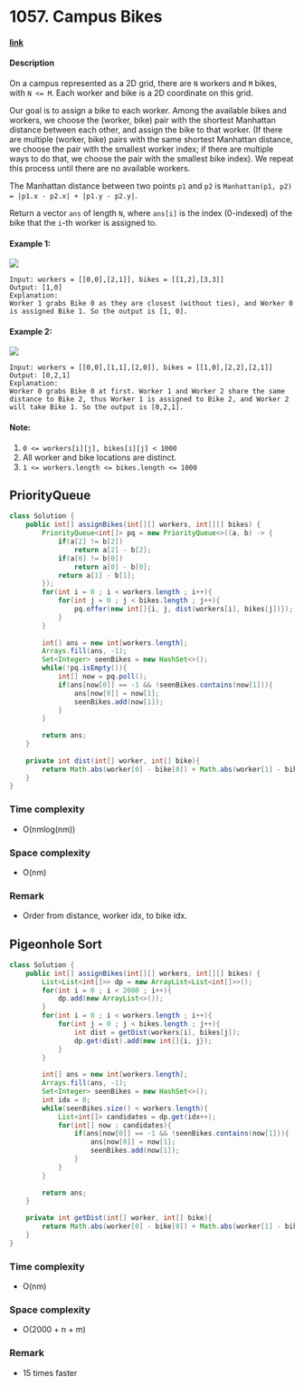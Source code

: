 # 1057. Campus Bikes

#### [link](https://leetcode.com/problems/campus-bikes/)

#### Description
On a campus represented as a 2D grid, there are `N` workers and `M` bikes, with `N <= M`. Each worker and bike is a 2D coordinate on this grid.

Our goal is to assign a bike to each worker. Among the available bikes and workers, we choose the (worker, bike) pair with the shortest Manhattan distance between each other, and assign the bike to that worker. (If there are multiple (worker, bike) pairs with the same shortest Manhattan distance, we choose the pair with the smallest worker index; if there are multiple ways to do that, we choose the pair with the smallest bike index). We repeat this process until there are no available workers.

The Manhattan distance between two points `p1` and `p2` is `Manhattan(p1, p2) = |p1.x - p2.x| + |p1.y - p2.y|`.

Return a vector `ans` of length `N`, where `ans[i]` is the index (0-indexed) of the bike that the `i`-th worker is assigned to.

#### Example 1:
![](https://assets.leetcode.com/uploads/2019/03/06/1261_example_1_v2.png)
```
Input: workers = [[0,0],[2,1]], bikes = [[1,2],[3,3]]
Output: [1,0]
Explanation: 
Worker 1 grabs Bike 0 as they are closest (without ties), and Worker 0 is assigned Bike 1. So the output is [1, 0].
```
#### Example 2:
![](https://assets.leetcode.com/uploads/2019/03/06/1261_example_2_v2.png)
```
Input: workers = [[0,0],[1,1],[2,0]], bikes = [[1,0],[2,2],[2,1]]
Output: [0,2,1]
Explanation: 
Worker 0 grabs Bike 0 at first. Worker 1 and Worker 2 share the same distance to Bike 2, thus Worker 1 is assigned to Bike 2, and Worker 2 will take Bike 1. So the output is [0,2,1].
```

#### Note:
1. `0 <= workers[i][j], bikes[i][j] < 1000`
2. All worker and bike locations are distinct.
3. `1 <= workers.length <= bikes.length <= 1000`

## PriorityQueue
```java
class Solution {
    public int[] assignBikes(int[][] workers, int[][] bikes) {
        PriorityQueue<int[]> pq = new PriorityQueue<>((a, b) -> {
            if(a[2] != b[2])
                return a[2] - b[2];
            if(a[0] != b[0])
                return a[0] - b[0];
            return a[1] - b[1];
        });
        for(int i = 0 ; i < workers.length ; i++){
            for(int j = 0 ; j < bikes.length ; j++){
                pq.offer(new int[]{i, j, dist(workers[i], bikes[j])});
            }
        }
        
        int[] ans = new int[workers.length];
        Arrays.fill(ans, -1);
        Set<Integer> seenBikes = new HashSet<>();
        while(!pq.isEmpty()){
            int[] now = pq.poll();
            if(ans[now[0]] == -1 && !seenBikes.contains(now[1])){
                ans[now[0]] = now[1];
                seenBikes.add(now[1]);
            }
        }
        
        return ans;
    }
    
    private int dist(int[] worker, int[] bike){
        return Math.abs(worker[0] - bike[0]) + Math.abs(worker[1] - bike[1]);
    }
}
```
### Time complexity
* O(nmlog(nm))
### Space complexity
* O(nm)
### Remark
* Order from distance, worker idx, to bike idx.

## Pigeonhole Sort
```java
class Solution {
    public int[] assignBikes(int[][] workers, int[][] bikes) {
        List<List<int[]>> dp = new ArrayList<List<int[]>>();
        for(int i = 0 ; i < 2000 ; i++){
            dp.add(new ArrayList<>());
        }
        for(int i = 0 ; i < workers.length ; i++){
            for(int j = 0 ; j < bikes.length ; j++){
                int dist = getDist(workers[i], bikes[j]);
                dp.get(dist).add(new int[]{i, j});
            }
        }
        
        int[] ans = new int[workers.length];
        Arrays.fill(ans, -1);
        Set<Integer> seenBikes = new HashSet<>();
        int idx = 0;
        while(seenBikes.size() < workers.length){
            List<int[]> candidates = dp.get(idx++);
            for(int[] now : candidates){
                if(ans[now[0]] == -1 && !seenBikes.contains(now[1])){
                    ans[now[0]] = now[1];
                    seenBikes.add(now[1]);
                }
            }
        }
        
        return ans;
    }
    
    private int getDist(int[] worker, int[] bike){
        return Math.abs(worker[0] - bike[0]) + Math.abs(worker[1] - bike[1]);
    }
}
```
### Time complexity
* O(nm)
### Space complexity
* O(2000 + n + m)
### Remark
* 15 times faster